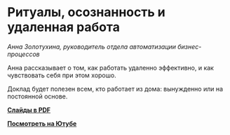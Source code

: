 # Ритуалы, осознанность и удаленная работа

_Анна Золотухина, руководитель отдела автоматизации бизнес-процессов_

Анна рассказывает о том, как работать удаленно эффективно, и как чувствовать себя при этом хорошо.

Доклад будет полезен всем, кто работает из дома: вынужденно или на постоянной основе.

**[Слайды в PDF](rituals.pdf)**

**[Посмотреть на Ютубе](https://youtu.be/AJ4jk1UXS88)**
